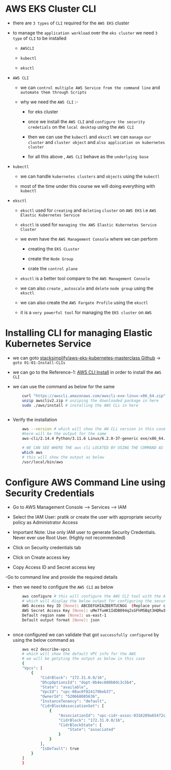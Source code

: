 # AWS EKS Cluster CLI

- there are `3 types` of `CLI` required for the `AWS EKS` cluster

- to manage the `application workload` over the `eks cluster` we need `3 type` of `CLI` to be installed 
  
  - `AWSCLI`
  
  - `kubectl`
  
  - `eksctl`
 

- `AWS CLI`
  
  - we can `control multiple AWS Service from the command line` and `automate them through Scripts` 
  
  - why we need the `AWS CLI` :-
    
    - for eks cluster
    
    - once we install the `AWS CLI` and `configure the security credetials` on the `local desktop` using the `AWS CLI`
    
    - then we can use the `kubectl` and `eksctl` we can `manage` `our cluster` and `cluster object` and `also application on kubernetes cluster`
    
    - for all this above , `AWS CLI` behave as the `underlying base` 


- `kubectl`
  
  - we can handle `kubernetes clusters` and `objects` using the `kubectl`
  
  - most of the time under this course we will doing everything with `kubectl`  


- `eksctl`
  
  - `eksctl` used for `creating` and `deleting` `cluster` on `AWS EKS` i.e `AWS Elastic Kubernetes Service`
  
  - `eksctl` is used for `managing the AWS Elastic Kubernetes Service Cluster ` 
  
  - we even have the `AWS Management Console` where we can perform 
    
    - creating the `EKS CLuster`
    
    - create the `Node Group`
    
    - crate the `control plane`  
  
  - `eksctl` is a better tool compare to the `AWS Management Console`    
  
  - we can also `create` , `autoscale` and `delete` `node group` using the `eksctl`
  
  - we can also create the `AWS Fargate Profile` using the `eksctl`
  
  - it is a `very powerful tool` for managing the `EKS cluster` on `AWS`


# Installing CLI for managing Elastic Kubernetes Service 

- we can goto [stacksimplify/aws-eks-kubernetes-masterclass Github](https://github.com/stacksimplify/aws-eks-kubernetes-masterclass) &rarr; `goto 01-01-Install-CLIs`

- we can go to the Reference-1: [AWS CLI Install](https://docs.aws.amazon.com/cli/latest/userguide/cli-chap-install.html) in order to install the `AWS CLI`

- we can use the command as below for the same 

  
  
  ```bash
      curl "https://awscli.amazonaws.com/awscli-exe-linux-x86_64.zip" -o "awscliv2.zip" # downloading the AWS CLI ZIP in this case
      unzip awscliv2.zip # unziping the downloaded package in here
      sudo ./aws/install # installing the AWS CLi in here
 
  ```

- Verify the installation

  
  ```bash
      aws --version # which will show the AW CLi version in this case out in here 
      #here will be the output for the same 
      aws-cli/2.14.4 Python/3.11.6 Linux/6.2.0-37-generic exe/x86_64.ubuntu.22 prompt/off

      # WE CAN SEE WHERE THE aws cli LOCATED BY USING THE COMMAND AS 
      which aws
      # this will show the output as below 
      /usr/local/bin/aws
  
  ```

# Configure AWS Command Line using Security Credentials


  - Go to AWS Management Console --> Services --> IAM
  
  - Select the IAM User: pratik or create the user with appropriate security policy as Administrator Access
  
  - Important Note: Use only IAM user to generate Security Credentials. Never ever use Root User. (Highly not recommended)
    
  - Click on Security credentials tab
    
  - Click on Create access key
    
  - Copy Access ID and Secret access key
    
  -Go to command line and provide the required details

  - then we need to configure the `AWS CLI` as below 

  
    ```bash
        aws configure # this will configure the AWS CLI tool with the Access Key and Security Key 
        # which will display the below output for configuring the security credetials
        AWS Access Key ID [None]: ABCDEFGHIAZBERTUCNGG  (Replace your creds when prompted)
        AWS Secret Access Key [None]: uMe7fumK1IdDB094q2sGFhM5Bqt3HQRw3IHZzBDTm  (Replace your creds when prompted)
        Default region name [None]: us-east-1
        Default output format [None]: json
  
    ```

  - once configured we can validate that got `successfully configured` by using the below command as 

    
    ```bash
        aws ec2 describe-vpcs
        # which will show the default VPC info for the AWS 
        # we will be getyting the output as below in this case 
        {
        "Vpcs": [
            {
                "CidrBlock": "172.31.0.0/16",
                "DhcpOptionsId": "dopt-0b4ec680b0dc3c5b4",
                "State": "available",
                "VpcId": "vpc-08ac0f824179beb37",
                "OwnerId": "520668085636",
                "InstanceTenancy": "default",
                "CidrBlockAssociationSet": [
                    {
                        "AssociationId": "vpc-cidr-assoc-0316289a65472c668",
                        "CidrBlock": "172.31.0.0/16",
                        "CidrBlockState": {
                            "State": "associated"
                        }
                    }
                ],
                "IsDefault": true
            }
        ]
        }
    
    ```